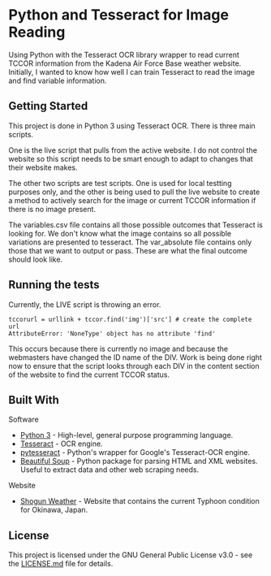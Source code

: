 # Python and Tesseract for Image Reading

Using Python with the Tesseract OCR library wrapper to read current TCCOR information from the Kadena Air Force Base weather website. Initially, I wanted to know how well I can train Tesseract to read the image and find variable information.

## Getting Started

This project is done in Python 3 using Tesseract OCR. There is three main scripts.

One is the live script that pulls from the active website. I do not control the website so this script needs to be smart enough to adapt to changes that their website makes.

The other two scripts are test scripts. One is used for local testting purposes only, and the other is being used to pull the live website to create a method to actively search for the image or current TCCOR information if there is no image present.

The variables.csv file contains all those possible outcomes that Tesseract is looking for. We don't know what the image contains so all possible variations are presented to tesseract. The var_absolute file contains only those that we want to output or pass. These are what the final outcome should look like.

## Running the tests

Currently, the LIVE script is throwing an error.

```
tccorurl = urllink + tccor.find('img')['src'] # create the complete url
AttributeError: 'NoneType' object has no attribute 'find'
```

This occurs because there is currently no image and because the webmasters have changed the ID name of the DIV. Work is being done right now to ensure that the script looks through each DIV in the content section of the website to find the current TCCOR status.

## Built With

Software

* [Python 3](https://www.python.org/) - High-level, general purpose programming language.
* [Tesseract](https://github.com/tesseract-ocr/tesseract) - OCR engine.
* [pytesseract](https://pypi.org/project/pytesseract/) - Python's wrapper for Google's Tesseract-OCR engine.
* [Beautiful Soup](https://www.crummy.com/software/BeautifulSoup/) - Python package for parsing HTML and XML websites. Useful to extract data and other web scraping needs.

Website

* [Shogun Weather](https://www.kadena.af.mil/Agencies/Local-Weather/) - Website that contains the current Typhoon condition for Okinawa, Japan.

## License

This project is licensed under the GNU General Public License v3.0 - see the [LICENSE.md](LICENSE.md) file for details.